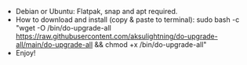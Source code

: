 - Debian or Ubuntu: Flatpak, snap and apt required.
- How to download and install (copy & paste to terminal): sudo bash -c "wget -O /bin/do-upgrade-all https://raw.githubusercontent.com/aksulightning/do-upgrade-all/main/do-upgrade-all && chmod +x /bin/do-upgrade-all"
- Enjoy!
